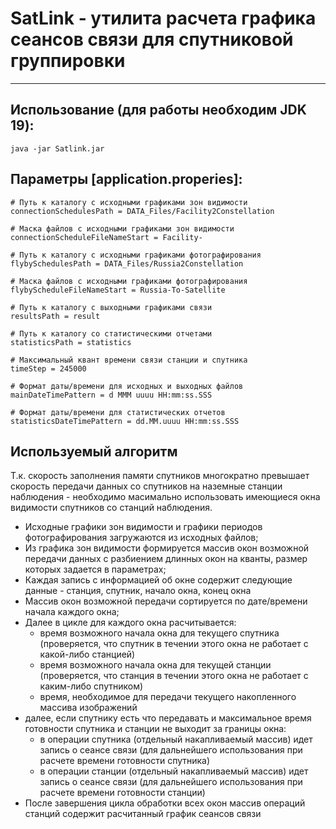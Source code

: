 # SatLink - утилита расчета графика сеансов связи для спутниковой группировки
---

## Использование (для работы необходим JDK 19):
```shell
java -jar Satlink.jar
```

## Параметры [application.properies]:
```
# Путь к каталогу с исходными графиками зон видимости
connectionSchedulesPath = DATA_Files/Facility2Constellation

# Маска файлов с исходными графиками зон видимости
connectionScheduleFileNameStart = Facility-

# Путь к каталогу с исходными графиками фотографирования
flybySchedulesPath = DATA_Files/Russia2Constellation

# Маска файлов с исходными графиками фотографирования
flybyScheduleFileNameStart = Russia-To-Satellite

# Путь к каталогу с выходными графиками связи
resultsPath = result

# Путь к каталогу со статистическими отчетами
statisticsPath = statistics

# Максимальный квант времени связи станции и спутника
timeStep = 245000

# Формат даты/времени для исходных и выходных файлов
mainDateTimePattern = d MMM uuuu HH:mm:ss.SSS

# Формат даты/времени для статистических отчетов
statisticsDateTimePattern = dd.MM.uuuu HH:mm:ss.SSS
```

## Используемый алгоритм
Т.к. скорость заполнения памяти спутников многократно превышает скорость передачи данных со спутников на наземные станции наблюдения - 
необходимо масимально использовать имеющиеся окна видимости спутников со станций наблюдения.

- Исходные графики зон видимости и графики периодов фотографирования загружаются из исходных файлов;
- Из графика зон видимости формируется массив окон возможной передачи данных с разбиением длинных окон на кванты, размер которых задается в параметрах;
- Каждая запись с информацией об окне содержит следующие данные - станция, спутник, начало окна, конец окна
- Массив окон возможной передачи сортируется по дате/времени начала каждого окна;
- Далее в цикле для каждого окна расчитывается:
    - время возможного начала окна для текущего спутника (проверяется, что спутник в течении этого окна не работает с какой-либо станцией)
    - время возможного начала окна для текущей станции (проверяется, что станция в течении этого окна не работает с каким-либо спутником)
    - время, необходимое для передачи текущего накопленного массива изображений
- далее, если спутнику есть что передавать и максимальное время готовности спутника и станции не выходит за границы окна:
    -  в операции спутника (отдельный накапливаемый массив) идет запись о сеансе связи (для дальнейшего использования при расчете времени готовности спутника)
    -  в операции станции (отдельный накапливаемый массив) идет запись о сеансе связи (для дальнейшего использования при расчете времени готовности станции)
- После завершения цикла обработки всех окон массив операций станций содержит расчитанный график сеансов связи




